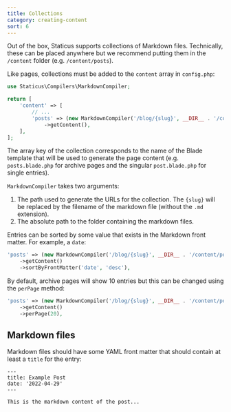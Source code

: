 ```yaml
---
title: Collections
category: creating-content
sort: 6
---
```


Out of the box, Staticus supports collections of Markdown files. Technically, these can be placed anywhere but we recommend putting them in the `/content` folder (e.g. `/content/posts`).

Like pages, collections must be added to the `content` array in `config.php`:

```php
use Staticus\Compilers\MarkdownCompiler;

return [
    'content' => [
        // ...
        'posts' => (new MarkdownCompiler('/blog/{slug}', __DIR__ . '/content/posts'))
            ->getContent(),
    ],
];
```

The array key of the collection corresponds to the name of the Blade template that will be used to generate the page content (e.g. `posts.blade.php` for archive pages and the singular `post.blade.php` for single entries).

`MarkdownCompiler` takes two arguments:

1. The path used to generate the URLs for the collection. The `{slug}` will be replaced by the filename of the markdown file (without the `.md` extension).
1. The absolute path to the folder containing the markdown files.

Entries can be sorted by some value that exists in the Markdown front matter. For example, a `date`:

```php
'posts' => (new MarkdownCompiler('/blog/{slug}', __DIR__ . '/content/posts'))
    ->getContent()
    ->sortByFrontMatter('date', 'desc'),
```

By default, archive pages will show 10 entries but this can be changed using the `perPage` method:

```php
'posts' => (new MarkdownCompiler('/blog/{slug}', __DIR__ . '/content/posts'))
    ->getContent()
    ->perPage(20),
```

## Markdown files

Markdown files should have some YAML front matter that should contain at least a `title` for the entry:

```
---
title: Example Post
date: '2022-04-29'
---

This is the markdown content of the post...
```
